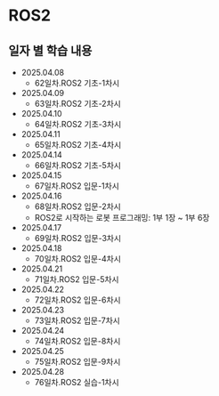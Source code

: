 ROS2   
=============

일자 별 학습 내용
-------------
- 2025.04.08   
    - 62일차.ROS2 기초-1차시   
- 2025.04.09   
    - 63일차.ROS2 기초-2차시   
- 2025.04.10   
    - 64일차.ROS2 기초-3차시   
- 2025.04.11   
    - 65일차.ROS2 기초-4차시   
- 2025.04.14   
    - 66일차.ROS2 기초-5차시   
- 2025.04.15   
    - 67일차.ROS2 입문-1차시   
- 2025.04.16   
    - 68일차.ROS2 입문-2차시   
    - ROS2로 시작하는 로봇 프로그래밍: 1부 1장 ~ 1부 6장   
- 2025.04.17   
    - 69일차.ROS2 입문-3차시   
- 2025.04.18   
    - 70일차.ROS2 입문-4차시   
- 2025.04.21   
    - 71일차.ROS2 입문-5차시   
- 2025.04.22   
    - 72일차.ROS2 입문-6차시   
- 2025.04.23   
    - 73일차.ROS2 입문-7차시   
- 2025.04.24   
    - 74일차.ROS2 입문-8차시   
- 2025.04.25   
    - 75일차.ROS2 입문-9차시   
- 2025.04.28   
    - 76일차.ROS2 실습-1차시   